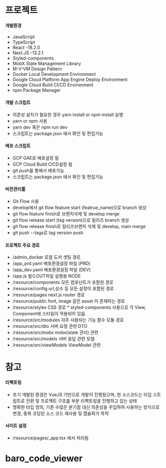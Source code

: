# 프로젝트

#### 개발환경

- JavaScript
- TypeScript
- React -18.2.0
- Next.JS -13.2.1
- Styled-components
- MobX State Management Library
- M-V-VM Design Pattern
- Docker Local Development Environment
- Google Cloud Platform App Engine Deploy Environment
- Google Cloud Build CI/CD Environment
- npm Package Manager

#### 개발 스크립트

- 의존성 설치가 필요한 경우 yarn install or npm install 실행
- yarn or npm 사용
- yarn dev 혹은 npm run dev
- 스크립트는 package.json 에서 확인 및 편집가능

#### 배포 스크립트

- GCP GAE로 배포설정 됨
- GCP Cloud Build CICD설정 됨
- git push를 통해서 배포가능
- 스크립트는 package.json 에서 확인 및 편집가능

#### 버전관리툴

- Git Flow 사용
- develop에서 git flow feature start (featrue_name)으로 branch 생성
- git flow feature finish로 브랜치삭제 및 develop merge
- git flow release start (tag version)으로 릴리즈 branch 생성
- git flow release finish로 릴리즈브랜치 삭제 및 develop, main merge
- git push --tags로 tag version push

#### 프로젝트 주요 경로

- /admin_docker 로컬 도커 셋팅 경로
- /app_prd.yaml 배포환경설정 파일 (PRD)
- /app_dev.yaml 배포환경설정 파일 (DEV)
- /app.js 빌드OUT파일 실행용 NODE
- /resource/components 모든 컴포넌트가 포함된 경로
- /resource/config url,상수 등 모든 설정이 포함된 경로
- /resource/pages next.js router 경로
- /resource/public font, image 같은 asset 이 존재하는 경로
- /resource/styles CSS 경로 \* styled-components 사용으로 각 View, Component에 스타일이 적용되어 있음.
- /resource/src/modules 자주 사용되는 기능 함수 모듈 경로
- /resource/src/dto 서버 요청 관련 DTO
- /resource/src/mobx mobx(state 관리) 관련
- /resource/src/models 서버 응답 관련 모델
- /resource/src/viewModels ViewModel 관련

####

# 참고

#### 리팩토링

- 초기 개발된 환경은 VueJS 기반으로 개발이 진행됬으며, 현 소스코드는 타입 스트립트로 전환 및 프로젝트 구조를 부분 리팩토링을 진행하고 있는 상태
- 명확한 타입 정의, 기존 수많은 분기점 대신 의존성을 주입하여 사용하는 방식으로 변경, 중복 코딩된 소스 코드 재사용 및 캡슐화가 목적

#### 사이트 설정

- /resource/pages/\_app.tsx 에서 처리됨
# baro_code_viewer
